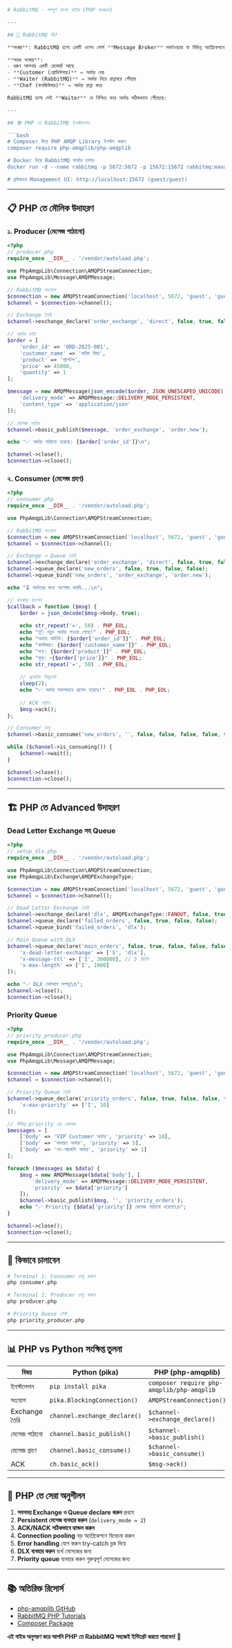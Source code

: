 ```php
# RabbitMQ - সম্পূর্ণ বাংলা গাইড (PHP সংস্করণ)

---

## 📖 RabbitMQ কি?

**সংজ্ঞা**: RabbitMQ হলো একটি ওপেন সোর্স **Message Broker** সফটওয়্যার যা বিভিন্ন অ্যাপ্লিকেশনের মধ্যে মেসেজ পাঠাতে এবং গ্রহণ করতে সাহায্য করে।

**সহজ ভাষায়**: 
- ধরুন আপনার একটি রেস্তোরাঁ আছে
- **Customer (প্রোডিউসার)** = অর্ডার দেয়
- **Waiter (RabbitMQ)** = অর্ডার নিয়ে রান্নাঘরে পৌঁছায়
- **Chef (কনজিউমার)** = অর্ডার রান্না করে

RabbitMQ হলো সেই **Waiter** যে নিশ্চিত করে অর্ডার সঠিকভাবে পৌঁছেছে।

---

## 🛠️ PHP তে RabbitMQ ইনস্টলেশন

```bash
# Composer দিয়ে PHP AMQP Library ইনস্টল করুন
composer require php-amqplib/php-amqplib

# Docker দিয়ে RabbitMQ সার্ভার চালান
docker run -d --name rabbitmq -p 5672:5672 -p 15672:15672 rabbitmq:management

# ব্রাউজারে Management UI: http://localhost:15672 (guest/guest)
```

---

## 📋 PHP তে মৌলিক উদাহরণ

### ১. Producer (মেসেজ পাঠানো)

```php
<?php
// producer.php
require_once __DIR__ . '/vendor/autoload.php';

use PhpAmqpLib\Connection\AMQPStreamConnection;
use PhpAmqpLib\Message\AMQPMessage;

// RabbitMQ সংযোগ
$connection = new AMQPStreamConnection('localhost', 5672, 'guest', 'guest');
$channel = $connection->channel();

// Exchange তৈরি
$channel->exchange_declare('order_exchange', 'direct', false, true, false);

// অর্ডার ডাটা
$order = [
    'order_id' => 'ORD-2025-001',
    'customer_name' => 'করিম মিয়া',
    'product' => 'ল্যাপটপ',
    'price' => 45000,
    'quantity' => 1
];

$message = new AMQPMessage(json_encode($order, JSON_UNESCAPED_UNICODE), [
    'delivery_mode' => AMQPMessage::DELIVERY_MODE_PERSISTENT,
    'content_type' => 'application/json'
]);

// মেসেজ পাঠান
$channel->basic_publish($message, 'order_exchange', 'order.new');

echo "✅ অর্ডার পাঠানো হয়েছে: {$order['order_id']}\n";

$channel->close();
$connection->close();
```

### ২. Consumer (মেসেজ গ্রহণ)

```php
<?php
// consumer.php
require_once __DIR__ . '/vendor/autoload.php';

use PhpAmqpLib\Connection\AMQPStreamConnection;

// RabbitMQ সংযোগ
$connection = new AMQPStreamConnection('localhost', 5672, 'guest', 'guest');
$channel = $connection->channel();

// Exchange ও Queue তৈরি
$channel->exchange_declare('order_exchange', 'direct', false, true, false);
$channel->queue_declare('new_orders', false, true, false, false);
$channel->queue_bind('new_orders', 'order_exchange', 'order.new');

echo "⏳ অর্ডারের জন্য অপেক্ষা করছি...\n";

// কলবাক ফাংশন
$callback = function ($msg) {
    $order = json_decode($msg->body, true);
    
    echo str_repeat('=', 50) . PHP_EOL;
    echo "📦 নতুন অর্ডার পাওয়া গেছে!" . PHP_EOL;
    echo "অর্ডার আইডি: {$order['order_id']}" . PHP_EOL;
    echo "কাস্টমার: {$order['customer_name']}" . PHP_EOL;
    echo "পণ্য: {$order['product']}" . PHP_EOL;
    echo "মূল্য: ৳{$order['price']}" . PHP_EOL;
    echo str_repeat('=', 50) . PHP_EOL;
    
    // প্রসেসিং সিমুলেট
    sleep(2);
    echo "✅ অর্ডার সফলভাবে প্রসেস হয়েছে!" . PHP_EOL . PHP_EOL;
    
    // ACK পাঠান
    $msg->ack();
};

// Consumer চালু
$channel->basic_consume('new_orders', '', false, false, false, false, $callback);

while ($channel->is_consuming()) {
    $channel->wait();
}

$channel->close();
$connection->close();
```

---

## 🏗️ PHP তে Advanced উদাহরণ

### Dead Letter Exchange সহ Queue

```php
<?php
// setup_dlx.php
require_once __DIR__ . '/vendor/autoload.php';

use PhpAmqpLib\Connection\AMQPStreamConnection;
use PhpAmqpLib\Exchange\AMQPExchangeType;

$connection = new AMQPStreamConnection('localhost', 5672, 'guest', 'guest');
$channel = $connection->channel();

// Dead Letter Exchange তৈরি
$channel->exchange_declare('dlx', AMQPExchangeType::FANOUT, false, true, false);
$channel->queue_declare('failed_orders', false, true, false, false);
$channel->queue_bind('failed_orders', 'dlx');

// Main Queue with DLX
$channel->queue_declare('main_orders', false, true, false, false, false, [
    'x-dead-letter-exchange' => ['S', 'dlx'],
    'x-message-ttl' => ['I', 300000], // 5 মিনিট
    'x-max-length' => ['I', 1000]
]);

echo "✅ DLX সেটআপ সম্পন্ন\n";
$channel->close();
$connection->close();
```

### Priority Queue

```php
<?php
// priority_producer.php
require_once __DIR__ . '/vendor/autoload.php';

use PhpAmqpLib\Connection\AMQPStreamConnection;
use PhpAmqpLib\Message\AMQPMessage;

$connection = new AMQPStreamConnection('localhost', 5672, 'guest', 'guest');
$channel = $connection->channel();

// Priority Queue তৈরি
$channel->queue_declare('priority_orders', false, true, false, false, false, [
    'x-max-priority' => ['I', 10]
]);

// বিভিন্ন priority এর মেসেজ
$messages = [
    ['body' => 'VIP Customer অর্ডার', 'priority' => 10],
    ['body' => 'সাধারণ অর্ডার', 'priority' => 5],
    ['body' => 'নন-আর্জেন্ট অর্ডার', 'priority' => 1]
];

foreach ($messages as $data) {
    $msg = new AMQPMessage($data['body'], [
        'delivery_mode' => AMQPMessage::DELIVERY_MODE_PERSISTENT,
        'priority' => $data['priority']
    ]);
    $channel->basic_publish($msg, '', 'priority_orders');
    echo "✅ Priority {$data['priority']} মেসেজ পাঠানো হয়েছে\n";
}

$channel->close();
$connection->close();
```

---

## 🚀 কিভাবে চালাবেন

```bash
# Terminal 1: Consumer চালু করুন
php consumer.php

# Terminal 2: Producer চালু করুন
php producer.php

# Priority Queue টেস্ট
php priority_producer.php
```

---

## 📊 PHP vs Python সংক্ষিপ্ত তুলনা

| বিষয় | Python (pika) | PHP (php-amqplib) |
|------|---------------|-------------------|
| ইনস্টলেশন | `pip install pika` | `composer require php-amqplib/php-amqplib` |
| সংযোগ | `pika.BlockingConnection()` | `AMQPStreamConnection()` |
| Exchange তৈরি | `channel.exchange_declare()` | `$channel->exchange_declare()` |
| মেসেজ পাঠানো | `channel.basic_publish()` | `$channel->basic_publish()` |
| মেসেজ গ্রহণ | `channel.basic_consume()` | `$channel->basic_consume()` |
| ACK | `ch.basic_ack()` | `$msg->ack()` |

---

## 🎯 PHP তে সেরা অনুশীলন

1. **সবসময় Exchange ও Queue declare করুন** প্রথমে
2. **Persistent মেসেজ ব্যবহার করুন** (`delivery_mode = 2`)
3. **ACK/NACK সঠিকভাবে হ্যান্ডল করুন**
4. **Connection pooling** বড় অ্যাপ্লিকেশনে বিবেচনা করুন
5. **Error handling** যোগ করুন try-catch ব্লক দিয়ে
6. **DLX ব্যবহার করুন** ব্যর্থ মেসেজের জন্য
7. **Priority queue** ব্যবহার করুন গুরুত্বপূর্ণ মেসেজের জন্য

---

## 📚 অতিরিক্ত রিসোর্স

- [php-amqplib GitHub](https://github.com/php-amqplib/php-amqplib)
- [RabbitMQ PHP Tutorials](https://www.rabbitmq.com/tutorials/tutorial-one-php.html)
- [Composer Package](https://packagist.org/packages/php-amqplib/php-amqplib)

**এই গাইড অনুসরণ করে আপনি PHP তে RabbitMQ সহজেই ইন্টিগ্রেট করতে পারবেন! 🎉**
```
